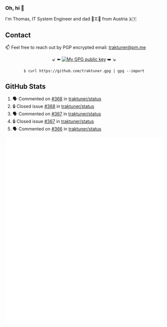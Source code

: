 ### Oh, hi 👋

I'm Thomas, IT System Engineer and dad 👶♊️👶 from Austria 🇦🇹

<!--
**traktuner/traktuner** is a ✨ _special_ ✨ repository because its `README.md` (this file) appears on your GitHub profile.

Here are some ideas to get you started:

- 🔭 I’m currently working on ...
- 🌱 I’m currently learning ...
- 👯 I’m looking to collaborate on ...
- 🤔 I’m looking for help with ...
- 💬 Ask me about ...
- 📫 How to reach me: ...
- 😄 Pronouns: ...
- ⚡ Fun fact: ...
-->

## Contact
📫 Feel free to reach out by PGP encrypted email:
traktuner@pm.me

<div align="center" markdown="1">

↙️ ⬅️ [![My GPG public key](https://img.shields.io/badge/PGP%20public%20key-6D4AFF?style=for-the-badge)](https://github.com/traktuner.gpg) ➡️ ↘️

```shell
$ curl https://github.com/traktuner.gpg | gpg --import
```

</div>

## GitHub Stats
<!--START_SECTION:activity-->
1. 🗣 Commented on [#368](https://github.com/traktuner/status/issues/368#issuecomment-2132596194) in [traktuner/status](https://github.com/traktuner/status)
2. 🔒 Closed issue [#368](https://github.com/traktuner/status/issues/368) in [traktuner/status](https://github.com/traktuner/status)
3. 🗣 Commented on [#367](https://github.com/traktuner/status/issues/367#issuecomment-2132596156) in [traktuner/status](https://github.com/traktuner/status)
4. 🔒 Closed issue [#367](https://github.com/traktuner/status/issues/367) in [traktuner/status](https://github.com/traktuner/status)
5. 🗣 Commented on [#366](https://github.com/traktuner/status/issues/366#issuecomment-2132596127) in [traktuner/status](https://github.com/traktuner/status)
<!--END_SECTION:activity-->

![](https://github.com/traktuner/traktuner/blob/master/generated/overview.svg)
![](https://github.com/traktuner/traktuner/blob/master/generated/languages.svg)
